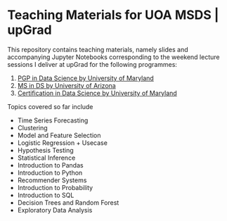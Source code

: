 # Teaching Materials for UOA MSDS | upGrad


This repository contains teaching materials, namely slides and accompanying Jupyter Notebooks corresponding to the weekend lecture sessions I deliver at upGrad for the following programmes: 
1. [PGP in Data Science by University of Maryland](https://www.upgrad.com/executive-pgp-in-data-science-business-analytics-maryland/)
2. [MS in DS by University of Arizona](https://www.upgrad.com/data-science-ms-uoa/)
3. [Certification in Data Science by University of Maryland](https://www.upgrad.com/data-science-and-business-analytics-certification-training/)

Topics covered so far include 

* Time Series Forecasting 
* Clustering
* Model and Feature Selection
* Logistic Regression + Usecase
* Hypothesis Testing
* Statistical Inference
* Introduction to Pandas
* Introduction to Python
* Recommender Systems
* Introduction to Probability
* Introduction to SQL
* Decision Trees and Random Forest
* Exploratory Data Analysis
